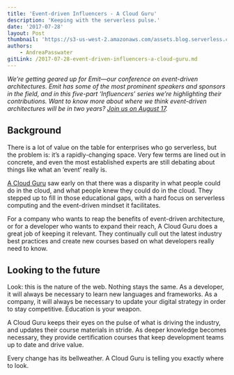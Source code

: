 ```yaml
---
title: 'Event-driven Influencers - A Cloud Guru'
description: 'Keeping with the serverless pulse.'
date: '2017-07-28'
layout: Post
thumbnail: 'https://s3-us-west-2.amazonaws.com/assets.blog.serverless.com/ACloudGuru.png'
authors:
    - AndreaPasswater
gitLink: /2017-07-28-event-driven-influencers-a-cloud-guru.md
---
```


*We’re getting geared up for Emit—our conference on event-driven architectures. Emit has some of the most prominent speakers and sponsors in the field, and in this five-part ‘Influencers’ series we’re highlighting their contributions. Want to know more about where we think event-driven architectures will be in two years? [Join us on August 17](http://www.emitconference.com).*

## Background

There is a lot of value on the table for enterprises who go serverless, but the problem is: it’s a rapidly-changing space. Very few terms are lined out in concrete, and even the most established experts are still debating about things like what an ‘event’ really is. 

[A Cloud Guru](https://www.acloud.guru/) saw early on that there was a disparity in what people could do in the cloud, and what people knew they could do in the cloud. They stepped up to fill in those educational gaps, with a hard focus on serverless computing and the event-driven mindset it facilitates.

For a company who wants to reap the benefits of event-driven architecture, or for a developer who wants to expand their reach, A Cloud Guru does a great job of keeping it relevant. They continually cull out the latest industry best practices and create new courses based on what developers really need to know.

## Looking to the future

Look: this is the nature of the web. Nothing stays the same. As a developer, it will always be necessary to learn new languages and frameworks. As a company, it will always be necessary to update your digital strategy in order to stay competitive. Education is your weapon.

A Cloud Guru keeps their eyes on the pulse of what is driving the industry, and updates their course materials in stride. As deeper knowledge becomes necessary, they provide certification courses that keep development teams up to date and drive value.

Every change has its bellweather. A Cloud Guru is telling you exactly where to look.
